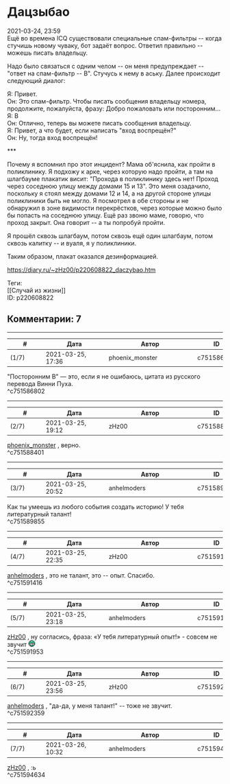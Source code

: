 Дацзыбао
========

  
2021-03-24, 23:59  
 Ещё во времена ICQ существовали специальные спам-фильтры -- когда стучишь новому чуваку, бот задаёт вопрос. Ответил правильно -- можешь писать владельцу.   
   
 Надо было связаться с одним челом -- он меня предупреждает -- "ответ на спам-фильтр -- В". Стучусь к нему в аську. Далее происходит следующий диалог:   
   
 Я: Привет.   
 Он: Это спам-фильтр. Чтобы писать сообщения владельцу номера, продолжите, пожалуйста, фразу: Добро пожаловать или посторонним...   
 Я: В   
 Он: Отлично, теперь вы можете писать сообщения владельцу.   
 Я: Привет, а что будет, если написать "вход воспрещён?"   
 Он: Ну, тогда вход воспрещён!   
   
 \*\*\*   
   
 Почему я вспомнил про этот инцидент? Мама об'яснила, как пройти в поликлинику. Я подхожу к арке, через которую надо пройти, а там на шлагбауме плакатик висит: "Прохода в поликлинику здесь нет! Проход через соседнюю улицу между домами 15 и 13". Это меня озадачило, поскольку я стоял между домами 12 и 14, а на другой стороне улицы поликлиники быть не могло. Я посмотрел в обе стороны и не обнаружил в зоне видимости перекрёстков, через которые можно было бы попасть на соседнюю улицу. Ещё раз звоню маме, говорю, что проход закрыт. Она говорит -- а ты попробуй пройти.   
   
 Я прошёл сквозь шлагбаум, потом сквозь ещё один шлагбаум, потом сквозь калитку -- и вуаля, я у поликлиники.   
   
 Таким образом, плакат оказался дезинформацией.   
  
<https://diary.ru/~zHz00/p220608822_daczybao.htm>  
  
Теги:  
[[Случай из жизни]]  
ID: p220608822  


Комментарии: 7
--------------

  


---



|         #         |              Дата              |                     Автор                     |           ID           |
| --- | --- | --- | --- |
| (1/7) | 2021-03-25, 17:36 | phoenix\_monster | c751586802 |

  
 "Посторонним В" — это, если я не ошибаюсь, цитата из русского перевода Винни Пуха.   
 ^c751586802

---



|         #         |              Дата              |                     Автор                     |           ID           |
| --- | --- | --- | --- |
| (2/7) | 2021-03-25, 19:12 | zHz00 | c751588401 |

  
  [phoenix\_monster](http://hyperobnoxious.diary.ru "black box")  , верно.   
 ^c751588401

---



|         #         |              Дата              |                     Автор                     |           ID           |
| --- | --- | --- | --- |
| (3/7) | 2021-03-25, 20:52 | anhelmoders | c751589855 |

  
 Как ты умеешь из любого события создать историю! У тебя литературный талант!   
 ^c751589855

---



|         #         |              Дата              |                     Автор                     |           ID           |
| --- | --- | --- | --- |
| (4/7) | 2021-03-25, 22:35 | zHz00 | c751591416 |

  
  [anhelmoders](http://anhelmoders.diary.ru "No plans. Only wonders.")  , это не талант, это -- опыт. Спасибо.   
 ^c751591416

---



|         #         |              Дата              |                     Автор                     |           ID           |
| --- | --- | --- | --- |
| (5/7) | 2021-03-25, 23:18 | anhelmoders | c751591953 |

  
  [zHz00](https://zHz00.diary.ru "Untitled")  , ну согласись, фраза: «У тебя литературный опыт!» - совсем не звучит ![:D](pics/1131.gif)   
 ^c751591953

---



|         #         |              Дата              |                     Автор                     |           ID           |
| --- | --- | --- | --- |
| (6/7) | 2021-03-25, 23:56 | zHz00 | c751592359 |

  
  [anhelmoders](http://anhelmoders.diary.ru "No plans. Only wonders.")  , "да-да, у меня талант!" -- тоже не звучит.   
 ^c751592359

---



|         #         |              Дата              |                     Автор                     |           ID           |
| --- | --- | --- | --- |
| (7/7) | 2021-03-26, 10:32 | anhelmoders | c751594634 |

  
  [zHz00](https://zHz00.diary.ru "Untitled")  , :ь   
 ^c751594634